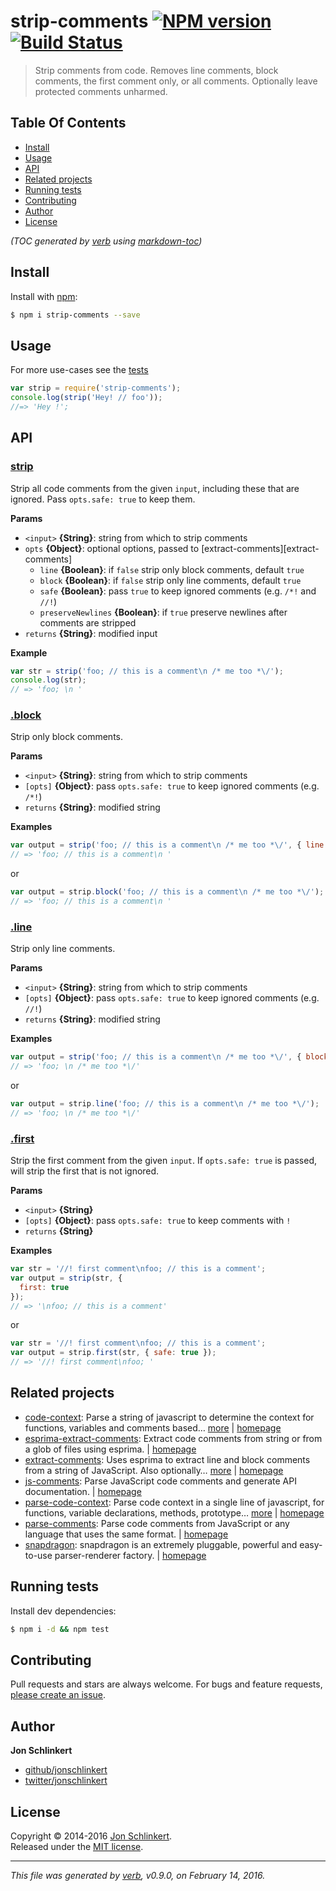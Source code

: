 # strip-comments [![NPM version](https://img.shields.io/npm/v/strip-comments.svg)](https://www.npmjs.com/package/strip-comments) [![Build Status](https://img.shields.io/travis/jonschlinkert/strip-comments.svg)](https://travis-ci.org/jonschlinkert/strip-comments)

> Strip comments from code. Removes line comments, block comments, the first comment only, or all comments. Optionally leave protected comments unharmed.

## Table Of Contents
- [Install](#install)
- [Usage](#usage)
- [API](#api)
- [Related projects](#related-projects)
- [Running tests](#running-tests)
- [Contributing](#contributing)
- [Author](#author)
- [License](#license)

_(TOC generated by [verb](https://github.com/verbose/verb) using [markdown-toc](https://github.com/jonschlinkert/markdown-toc))_

## Install
Install with [npm](https://www.npmjs.com/):

```sh
$ npm i strip-comments --save
```

## Usage
For more use-cases see the [tests](./test/test.js)

```js
var strip = require('strip-comments');
console.log(strip('Hey! // foo'));
//=> 'Hey !';
```

## API

### [strip](index.js#L37)
Strip all code comments from the given `input`, including these that are ignored. Pass `opts.safe: true` to keep them.

**Params**

* `<input>` **{String}**: string from which to strip comments    
* `opts` **{Object}**: optional options, passed to [extract-comments][extract-comments]  
  - `line` **{Boolean}**: if `false` strip only block comments, default `true`
  - `block` **{Boolean}**: if `false` strip only line comments, default `true`
  - `safe` **{Boolean}**: pass `true` to keep ignored comments (e.g. `/*!` and `//!`)
  - `preserveNewlines` **{Boolean}**: if `true` preserve newlines after comments are stripped
* `returns` **{String}**: modified input  

**Example**

```js
var str = strip('foo; // this is a comment\n /* me too *\/');
console.log(str);
// => 'foo; \n '
```

### [.block](index.js#L66)
Strip only block comments.

**Params**

* `<input>` **{String}**: string from which to strip comments    
* `[opts]` **{Object}**: pass `opts.safe: true` to keep ignored comments (e.g. `/*!`)    
* `returns` **{String}**: modified string  

**Examples**

```js
var output = strip('foo; // this is a comment\n /* me too *\/', { line: false });
// => 'foo; // this is a comment\n '
```

or

```js
var output = strip.block('foo; // this is a comment\n /* me too *\/');
// => 'foo; // this is a comment\n '
```

### [.line](index.js#L95)
Strip only line comments.

**Params**

* `<input>` **{String}**: string from which to strip comments    
* `[opts]` **{Object}**: pass `opts.safe: true` to keep ignored comments (e.g. `//!`)    
* `returns` **{String}**: modified string  

**Examples**

```js
var output = strip('foo; // this is a comment\n /* me too *\/', { block: false });
// => 'foo; \n /* me too *\/'
```

or

```js
var output = strip.line('foo; // this is a comment\n /* me too *\/');
// => 'foo; \n /* me too *\/'
```

### [.first](index.js#L129)
Strip the first comment from the given `input`. If `opts.safe: true` is passed, will strip the first that is not ignored.

**Params**

* `<input>` **{String}**    
* `[opts]` **{Object}**: pass `opts.safe: true` to keep comments with `!`    
* `returns` **{String}**  

**Examples**

```js
var str = '//! first comment\nfoo; // this is a comment';
var output = strip(str, {
  first: true
});
// => '\nfoo; // this is a comment'
```

or

```js
var str = '//! first comment\nfoo; // this is a comment';
var output = strip.first(str, { safe: true });
// => '//! first comment\nfoo; '
```

## Related projects
* [code-context](https://www.npmjs.com/package/code-context): Parse a string of javascript to determine the context for functions, variables and comments based… [more](https://www.npmjs.com/package/code-context) | [homepage](https://github.com/jonschlinkert/code-context)
* [esprima-extract-comments](https://www.npmjs.com/package/esprima-extract-comments): Extract code comments from string or from a glob of files using esprima. | [homepage](https://github.com/jonschlinkert/esprima-extract-comments)
* [extract-comments](https://www.npmjs.com/package/extract-comments): Uses esprima to extract line and block comments from a string of JavaScript. Also optionally… [more](https://www.npmjs.com/package/extract-comments) | [homepage](https://github.com/jonschlinkert/extract-comments)
* [js-comments](https://www.npmjs.com/package/js-comments): Parse JavaScript code comments and generate API documentation. | [homepage](https://github.com/jonschlinkert/js-comments)
* [parse-code-context](https://www.npmjs.com/package/parse-code-context): Parse code context in a single line of javascript, for functions, variable declarations, methods, prototype… [more](https://www.npmjs.com/package/parse-code-context) | [homepage](https://github.com/jonschlinkert/parse-code-context)
* [parse-comments](https://www.npmjs.com/package/parse-comments): Parse code comments from JavaScript or any language that uses the same format. | [homepage](https://github.com/jonschlinkert/parse-comments)
* [snapdragon](https://www.npmjs.com/package/snapdragon): snapdragon is an extremely pluggable, powerful and easy-to-use parser-renderer factory. | [homepage](https://github.com/jonschlinkert/snapdragon)

## Running tests
Install dev dependencies:

```sh
$ npm i -d && npm test
```

## Contributing
Pull requests and stars are always welcome. For bugs and feature requests, [please create an issue](https://github.com/jonschlinkert/strip-comments/issues/new).

## Author
**Jon Schlinkert**

+ [github/jonschlinkert](https://github.com/jonschlinkert)
+ [twitter/jonschlinkert](http://twitter.com/jonschlinkert)

## License
Copyright © 2014-2016 [Jon Schlinkert](https://github.com/jonschlinkert).  
Released under the [MIT license](https://github.com/jonschlinkert/strip-comments/blob/master/LICENSE).

***

_This file was generated by [verb](https://github.com/verbose/verb), v0.9.0, on February 14, 2016._

